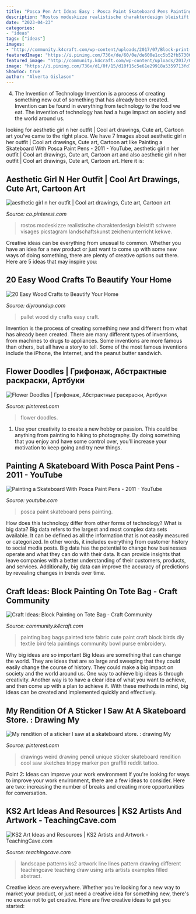 ```yaml
---
title: "Posca Pen Art Ideas Easy : Posca Paint Skateboard Pens Painting"
description: "Rostos modeskizze realistische charakterdesign bleistift schwere visages picstagram landschaftskunst zeichenunterricht kekwe"
date: "2023-04-23"
categories:
- "ideas"
tags: ["ideas"]
images:
- "http://community.k4craft.com/wp-content/uploads/2017/07/Block-print-ideas-2.jpg"
featuredImage: "https://i.pinimg.com/736x/de/60/0e/de600e1cc5b52fb57306cfd4aadecdb2.jpg"
featured_image: "http://community.k4craft.com/wp-content/uploads/2017/07/Block-print-ideas-2.jpg"
image: "https://i.pinimg.com/736x/d1/0f/15/d10f15c5e61e29918a5359713fd7381a.jpg"
ShowToc: true
author: "Alverta Gislason"
---
```



4. The Invention of Technology
Invention is a process of creating something new out of something that has already been created. Invention can be found in everything from technology to the food we eat. The invention of technology has had a huge impact on society and the world around us.

	

		
looking for aesthetic girl n her outfit | Cool art drawings, Cute art, Cartoon art you've came to the right place. We have 7 Images about aesthetic girl n her outfit | Cool art drawings, Cute art, Cartoon art like Painting a Skateboard With Posca Paint Pens - 2011 - YouTube, aesthetic girl n her outfit | Cool art drawings, Cute art, Cartoon art and also aesthetic girl n her outfit | Cool art drawings, Cute art, Cartoon art. Here it is:
		
    
## Aesthetic Girl N Her Outfit | Cool Art Drawings, Cute Art, Cartoon Art

<img loading=lazy src="https://i.pinimg.com/736x/de/60/0e/de600e1cc5b52fb57306cfd4aadecdb2.jpg" onerror="this.onerror=null;this.src='https://tse3.mm.bing.net/th?id=OIP.cHwSbfhLG10_aaotpijiaAHaJ4&amp;pid=15.1';" alt="aesthetic girl n her outfit | Cool art drawings, Cute art, Cartoon art">

_Source: co.pinterest.com_

>rostos modeskizze realistische charakterdesign bleistift schwere visages picstagram landschaftskunst zeichenunterricht kekwe. 

	

Creative ideas can be everything from unusual to common. Whether you have an idea for a new product or just want to come up with some new ways of doing something, there are plenty of creative options out there. Here are 5 ideas that may inspire you: 

    
## 20 Easy Wood Crafts To Beautify Your Home

<img loading=lazy src="http://diyroundup.com/wp-content/uploads/2017/01/Pallet-Art.jpg" onerror="this.onerror=null;this.src='https://tse3.mm.bing.net/th?id=OIP.1VZsuqLhC0G0-QtmMsnEmwHaLH&amp;pid=15.1';" alt="20 Easy Wood Crafts to Beautify Your Home">

_Source: diyroundup.com_

>pallet wood diy crafts easy craft. 

	

Invention is the process of creating something new and different from what has already been created. There are many different types of inventions, from machines to drugs to appliances. Some inventions are more famous than others, but all have a story to tell. Some of the most famous inventions include the iPhone, the Internet, and the peanut butter sandwich.

    
## Flower Doodles | Грифонаж, Абстрактные раскраски, Артбуки

<img loading=lazy src="https://i.pinimg.com/736x/02/49/e1/0249e14ffc2dcaea43ee8971cf82eaa6.jpg" onerror="this.onerror=null;this.src='https://tse3.mm.bing.net/th?id=OIP.wPheKvbKT0dxQurnSCfMegHaJ3&amp;pid=15.1';" alt="Flower Doodles | Грифонаж, Абстрактные раскраски, Артбуки">

_Source: pinterest.com_

>flower doodles. 

	

1. Use your creativity to create a new hobby or passion. This could be anything from painting to hiking to photography. By doing something that you enjoy and have some control over, you’ll increase your motivation to keep going and try new things.

    
## Painting A Skateboard With Posca Paint Pens - 2011 - YouTube

<img loading=lazy src="https://i.ytimg.com/vi/OMRKAqlMTwg/maxresdefault.jpg" onerror="this.onerror=null;this.src='https://tse1.mm.bing.net/th?id=OIP.a0GXazR4vTnRElNHL1WoxgHaEK&amp;pid=15.1';" alt="Painting a Skateboard With Posca Paint Pens - 2011 - YouTube">

_Source: youtube.com_

>posca paint skateboard pens painting. 

	

How does this technology differ from other forms of technology?
What is big data? Big data refers to the largest and most complex data sets available. It can be defined as all the information that is not easily measured or categorized. In other words, it includes everything from customer history to social media posts.
Big data has the potential to change how businesses operate and what they can do with their data. It can provide insights that leave companies with a better understanding of their customers, products, and services. Additionally, big data can improve the accuracy of predictions by revealing changes in trends over time.

    
## Craft Ideas: Block Painting On Tote Bag - Craft Community

<img loading=lazy src="http://community.k4craft.com/wp-content/uploads/2017/07/Block-print-ideas-2.jpg" onerror="this.onerror=null;this.src='https://tse4.mm.bing.net/th?id=OIP.1e35djFkKM7CrclLIzsDRgAAAA&amp;pid=15.1';" alt="Craft Ideas: Block Painting on Tote Bag - Craft Community">

_Source: community.k4craft.com_

>painting bag bags painted tote fabric cute paint craft block birds diy textile bird tela paintings community bowl purse embroidery. 

	

Why big ideas are so important
Big Ideas are something that can change the world. They are ideas that are so large and sweeping that they could easily change the course of history. They could make a big impact on society and the world around us. One way to achieve big ideas is through creativity. Another way is to have a clear idea of what you want to achieve, and then come up with a plan to achieve it. With these methods in mind, big ideas can be created and implemented quickly and effectively.

    
## My Rendition Of A Sticker I Saw At A Skateboard Store. : Drawing My

<img loading=lazy src="https://i.pinimg.com/736x/d1/0f/15/d10f15c5e61e29918a5359713fd7381a.jpg" onerror="this.onerror=null;this.src='https://tse3.mm.bing.net/th?id=OIP.o8uqcR5CfswH3m1IFkarTwHaNK&amp;pid=15.1';" alt="My rendition of a sticker I saw at a skateboard store. : drawing My">

_Source: pinterest.com_

>drawings weird drawing pencil unique sticker skateboard rendition cool saw sketches trippy marker pen graffiti reddit tattoo. 

	

Point 2: Ideas can improve your work environment
If you're looking for ways to improve your work environment, there are a few ideas to consider. Here are two: increasing the number of breaks and creating more opportunities for conversation.

    
## KS2 Art Ideas And Resources | KS2 Artists And Artwork - TeachingCave.com

<img loading=lazy src="http://www.teachingcave.com/wp-content/uploads/2013/11/Art-landscape.jpg" onerror="this.onerror=null;this.src='https://tse1.mm.bing.net/th?id=OIP.7Ov8nWH42tUznv_AKFQeEgAAAA&amp;pid=15.1';" alt="KS2 Art Ideas and Resources | KS2 Artists and Artwork - TeachingCave.com">

_Source: teachingcave.com_

>landscape patterns ks2 artwork line lines pattern drawing different teachingcave teaching draw using arts artists examples filled abstract. 

	

Creative ideas are everywhere. Whether you're looking for a new way to market your product, or just need a creative idea for something new, there's no excuse not to get creative. Here are five creative ideas to get you started: 


